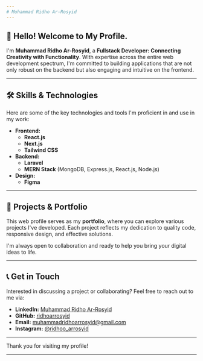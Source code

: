 ```yaml
---
# Muhammad Ridho Ar-Rosyid
---
```


## 👋 Hello! Welcome to My Profile.

I'm **Muhammad Ridho Ar-Rosyid**, a **Fullstack Developer: Connecting Creativity with Functionality**. With expertise across the entire web development spectrum, I'm committed to building applications that are not only robust on the backend but also engaging and intuitive on the frontend.

---

## 🛠️ Skills & Technologies

Here are some of the key technologies and tools I'm proficient in and use in my work:

- **Frontend:**
  - **React.js**
  - **Next.js**
  - **Tailwind CSS**
- **Backend:**
  - **Laravel**
  - **MERN Stack** (MongoDB, Express.js, React.js, Node.js)
- **Design:**
  - **Figma**

---

## 🚀 Projects & Portfolio

This web profile serves as my **portfolio**, where you can explore various projects I've developed. Each project reflects my dedication to quality code, responsive design, and effective solutions.

I'm always open to collaboration and ready to help you bring your digital ideas to life.

---

## 📞 Get in Touch

Interested in discussing a project or collaborating? Feel free to reach out to me via:

- **LinkedIn:** [Muhammad Ridho Ar-Rosyid](https://linkedin.com/in/muhammad-ridho-ar-rosyid)
- **GitHub:** [ridhoarrosyid](https://github.com/ridhoarrosyid)
- **Email:** [muhammadridhoarrosyid@gmail.com](mailto:muhammadridhoarrosyid@gmail.com)
- **Instagram:** [@ridhoo_arrosyid](https://instagram.com/ridhoo_arrosyid)

---

Thank you for visiting my profile!

---